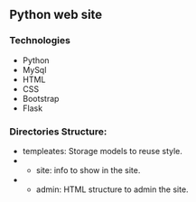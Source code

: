 ## Python web site

### Technologies
- Python
- MySql
- HTML
- CSS
- Bootstrap
- Flask

### Directories Structure:

- templeates: Storage models to reuse style.
- - site: info to show in the site.
- - admin: HTML structure to admin the site.